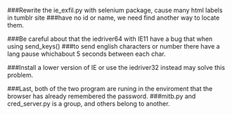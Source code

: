 ###Rewrite the ie_exfil.py with selenium package, cause many html labels in tumblr site
###have no id or name, we need find another way to locate them.

###Be careful about that the iedriver64 with IE11 have a bug that when using send_keys() 
###to send english characters or number there have a lang pause whichabout 5 seconds between each char.

###Install a lower version of IE or use the iedriver32 instead may solve this problem.

###Last, both of the two program are runing in the enviroment that the browser has already remembered the password. 
###mitb.py and cred_server.py is a group, and others belong to another.
